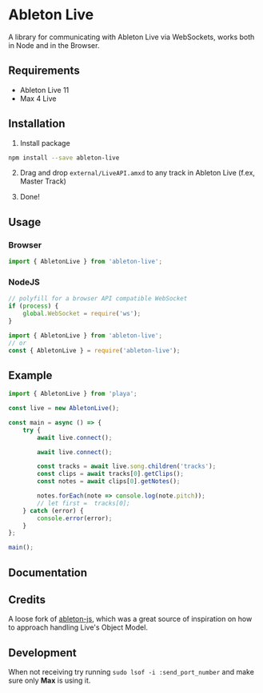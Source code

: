 # Ableton Live

A library for communicating with Ableton Live via WebSockets, works both in Node and in the Browser.

## Requirements

* Ableton Live 11
* Max 4 Live


## Installation

1. Install package

```bash
npm install --save ableton-live
```

2. Drag and drop `external/LiveAPI.amxd` to any track in Ableton Live (f.ex, Master Track)

3. Done!

## Usage

### Browser

```js
import { AbletonLive } from 'ableton-live';
```

### NodeJS

```js
// polyfill for a browser API compatible WebSocket
if (process) {
    global.WebSocket = require('ws');
}
```

```js
import { AbletonLive } from 'ableton-live';
// or
const { AbletonLive } = require('ableton-live');
```

## Example

```js
import { AbletonLive } from 'playa';

const live = new AbletonLive();

const main = async () => {
    try {
        await live.connect();

		await live.connect();

        const tracks = await live.song.children('tracks');
        const clips = await tracks[0].getClips();
        const notes = await clips[0].getNotes();

        notes.forEach(note => console.log(note.pitch));
        // let first =  tracks[0];
    } catch (error) {
        console.error(error);
    }
};

main();
```

## Documentation

## Credits

A loose fork of [ableton-js](github-link), which was a great source of inspiration on how to approach handling Live's Object Model.

## Development
When not receiving try running `sudo lsof -i :send_port_number` and make sure only **Max** is using it.
